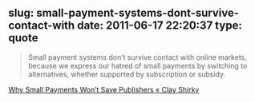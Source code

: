slug: small-payment-systems-dont-survive-contact-with
date: 2011-06-17 22:20:37
type: quote
---

> Small payment systems don’t survive contact with online markets, because we express our hatred of small payments by switching to alternatives, whether supported by subscription or subsidy.

[Why Small Payments Won’t Save Publishers « Clay Shirky](http://www.shirky.com/weblog/2009/02/why-small-payments-wont-save-publishers/)
